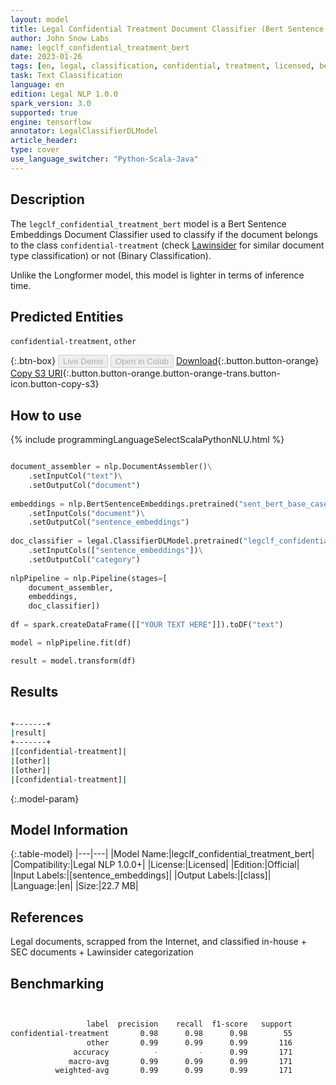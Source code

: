 ```yaml
---
layout: model
title: Legal Confidential Treatment Document Classifier (Bert Sentence Embeddings)
author: John Snow Labs
name: legclf_confidential_treatment_bert
date: 2023-01-26
tags: [en, legal, classification, confidential, treatment, licensed, bert, tensorflow]
task: Text Classification
language: en
edition: Legal NLP 1.0.0
spark_version: 3.0
supported: true
engine: tensorflow
annotator: LegalClassifierDLModel
article_header:
type: cover
use_language_switcher: "Python-Scala-Java"
---
```


## Description

The `legclf_confidential_treatment_bert` model is a Bert Sentence Embeddings Document Classifier used to classify if the document belongs to the class `confidential-treatment` (check [Lawinsider](https://www.lawinsider.com/tags) for similar document type classification) or not (Binary Classification).

Unlike the Longformer model, this model is lighter in terms of inference time.

## Predicted Entities

`confidential-treatment`, `other`

{:.btn-box}
<button class="button button-orange" disabled>Live Demo</button>
<button class="button button-orange" disabled>Open in Colab</button>
[Download](https://s3.amazonaws.com/auxdata.johnsnowlabs.com/legal/models/legclf_confidential_treatment_bert_en_1.0.0_3.0_1674732030348.zip){:.button.button-orange}
[Copy S3 URI](s3://auxdata.johnsnowlabs.com/legal/models/legclf_confidential_treatment_bert_en_1.0.0_3.0_1674732030348.zip){:.button.button-orange.button-orange-trans.button-icon.button-copy-s3}

## How to use



<div class="tabs-box" markdown="1">
{% include programmingLanguageSelectScalaPythonNLU.html %}

```python

document_assembler = nlp.DocumentAssembler()\
    .setInputCol("text")\
    .setOutputCol("document")
  
embeddings = nlp.BertSentenceEmbeddings.pretrained("sent_bert_base_cased", "en")\
    .setInputCols("document")\
    .setOutputCol("sentence_embeddings")
    
doc_classifier = legal.ClassifierDLModel.pretrained("legclf_confidential_treatment_bert", "en", "legal/models")\
    .setInputCols(["sentence_embeddings"])\
    .setOutputCol("category")
    
nlpPipeline = nlp.Pipeline(stages=[
    document_assembler, 
    embeddings,
    doc_classifier])
 
df = spark.createDataFrame([["YOUR TEXT HERE"]]).toDF("text")

model = nlpPipeline.fit(df)

result = model.transform(df)

```

</div>

## Results

```bash

+-------+
|result|
+-------+
|[confidential-treatment]|
|[other]|
|[other]|
|[confidential-treatment]|

```

{:.model-param}
## Model Information

{:.table-model}
|---|---|
|Model Name:|legclf_confidential_treatment_bert|
|Compatibility:|Legal NLP 1.0.0+|
|License:|Licensed|
|Edition:|Official|
|Input Labels:|[sentence_embeddings]|
|Output Labels:|[class]|
|Language:|en|
|Size:|22.7 MB|

## References

Legal documents, scrapped from the Internet, and classified in-house + SEC documents + Lawinsider categorization

## Benchmarking

```bash


                 label  precision    recall  f1-score   support
confidential-treatment       0.98      0.98      0.98        55
                 other       0.99      0.99      0.99       116
              accuracy          -         -      0.99       171
             macro-avg       0.99      0.99      0.99       171
          weighted-avg       0.99      0.99      0.99       171
                  
```
